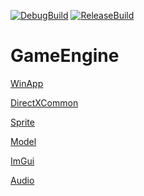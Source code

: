 [![DebugBuild](https://github.com/MaekawaTomonori/Engine/actions/workflows/DebugBuild.yml/badge.svg?branch=dev)](https://github.com/MaekawaTomonori/Engine/actions/workflows/DebugBuild.yml)
[![ReleaseBuild](https://github.com/MaekawaTomonori/Engine/actions/workflows/ReleaseBuild.yml/badge.svg?branch=dev)](https://github.com/MaekawaTomonori/Engine/actions/workflows/ReleaseBuild.yml)
# GameEngine

[WinApp](https://github.com/MaekawaTomonori/Engine/blob/dev/Project/src/sysFrame/WindowsApplication/WinApp.h)

[DirectXCommon](https://github.com/MaekawaTomonori/Engine/blob/dev/Project/src/sysFrame/DirectX/DirectXCommon.h)

[Sprite](https://github.com/MaekawaTomonori/Engine/blob/dev/Project/src/sysFrame/Object/Sprite/Sprite.h)

[Model](https://github.com/MaekawaTomonori/Engine/blob/dev/Project/src/sysFrame/Object/Model/Model.h)

[ImGui](https://github.com/MaekawaTomonori/Engine/blob/dev/Project/src/sysFrame/System/ImGui/ImGuiManager.h)

[Audio](https://github.com/MaekawaTomonori/Engine/blob/dev/Project/src/sysFrame/System/Sound/Audio.h)
